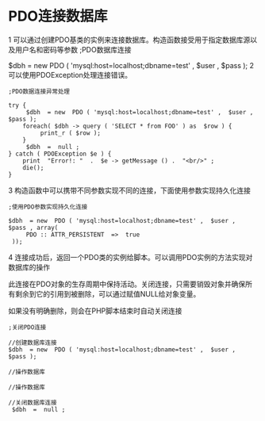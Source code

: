 # PDO连接数据库
1 可以通过创建PDO基类的实例来连接数据库。构造函数接受用于指定数据库源以及用户名和密码等参数
;PDO数据库连接

$dbh  = new  PDO ( 'mysql:host=localhost;dbname=test' ,  $user ,  $pass );
2 可以使用PDOException处理连接错误。
```
;PDO数据连接异常处理

try {
     $dbh  = new  PDO ( 'mysql:host=localhost;dbname=test' ,  $user ,  $pass );
    foreach( $dbh -> query ( 'SELECT * from FOO' ) as  $row ) {
         print_r ( $row );
    }
     $dbh  =  null ;
} catch ( PDOException $e ) {
    print  "Error!: "  .  $e -> getMessage () .  "<br/>" ;
    die();
}

```
3 构造函数中可以携带不同参数实现不同的连接，下面使用参数实现持久化连接
```
;使用PDO参数实现持久化连接

$dbh  = new  PDO ( 'mysql:host=localhost;dbname=test' ,  $user ,  $pass , array(
     PDO :: ATTR_PERSISTENT  =>  true
 ));

```
4 连接成功后，返回一个PDO类的实例给脚本。可以调用PDO实例的方法实现对数据库的操作

此连接在PDO对象的生存周期中保持活动。关闭连接，只需要销毁对象并确保所有剩余到它的引用到被删除，可以通过赋值NULL给对象变量。

如果没有明确删除，则会在PHP脚本结束时自动关闭连接

```
;关闭PDO连接

//创建数据库连接
$dbh  = new  PDO ( 'mysql:host=localhost;dbname=test' ,  $user ,  $pass );

//操作数据库

//操作数据库

//关闭数据库连接
 $dbh  =  null ;

```
